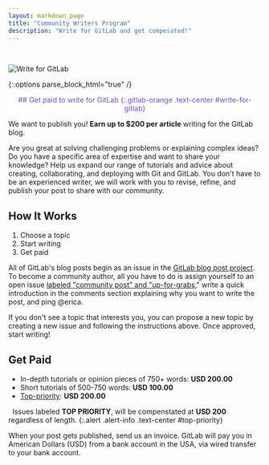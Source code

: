 ```yaml
---
layout: markdown_page
title: "Community Writers Program"
description: "Write for GitLab and get compesated!"
---
```


<br>

<!-- Open Graph data -->
<meta property="og:title" content="Get Paid to Write for GitLab" />
<meta property="og:url" content="https://about.gitlab.com/handbook/marketing/blog/community-writers/" />
<meta property="og:type" content="website" />
<meta property="og:description" content="Start today and earn up to $200 an article." />
<meta property="og:image" content="/images/community/community-writers-facebook-illustration.png" />

<!-- Twitter Card -->
<meta name="twitter:card" content="summary" />
<meta name="twitter:title" content="Get Paid to Write" />
<meta name="twitter:description" content="Start today and earn up to $200 an article." />
<meta name="twitter:url" content="https://about.gitlab.com/handbook/marketing/blog/community-writers/" />
<meta name="twitter:image" content="/images/community/community-writers-twitter-illustration.png/" />

![Write for GitLab](/images/community/computers-table-banner.jpg)

{::options parse_block_html="true" /}

<div class="alert alert-purple center">
## <i class="fa fa-gitlab fa-fw" style="color:rgb(107,79,187); font-size:.85em" aria-hidden="true"></i> Get paid to write for GitLab <i class="fa fa-gitlab fa-fw" style="color:rgb(107,79,187); font-size:.85em" aria-hidden="true"></i>
{:.gitlab-orange .text-center #write-for-gitlab}
</div>

We want to publish you! **Earn up to $200 per article** writing for the GitLab blog.

Are you great at solving challenging problems or explaining complex ideas? Do you
have a specific area of expertise and want to share your knowledge? Help us expand 
our range of tutorials and advice about creating, collaborating, and deploying with 
Git and GitLab.  You don't have to be an experienced writer, we will work with you
to revise, refine, and publish your post to share with our community. 

## How It Works

1. Choose a topic
2. Start writing
3. Get paid

All of GitLab's blog posts begin as an issue in the [GitLab blog post project][blog-project]. 
To become a community author, all you have to do is assign yourself to an open 
issue [labeled "community post" and "up-for-grabs][avail-posts]," write a quick introduction in 
the comments section explaining why you want to write the post, and ping @erica.

If you don't see a topic that interests you, you can propose a new topic by 
creating a new issue and following the instructions above. Once approved, start writing! 

## Get Paid

- In-depth tutorials or opinion pieces of 750+ words: **USD 200.00**
- Short tutorials of 500-750 words: **USD 100.00**
- [Top-priority](#top-priority): **USD 200.00**

<i class="fa fa-exclamation-triangle" aria-hidden="true" style="color: rgb(49, 112, 143);"></i>&nbsp;
Issues labeled **TOP PRIORITY**, will be compenstated at **USD 200** regardless of length.
{:.alert .alert-info .text-center #top-priority}

When your post gets published, send us an invoice. GitLab will pay you in 
American Dollars (USD) from a bank account in the USA, via wired transfer 
to your bank account. 

<!-- identifiers -->

[avail-posts]: https://gitlab.com/gitlab-com/blog-posts/issues?scope=all&state=opened&utf8=%E2%9C%93&label_name%5B%5D=Community+Posts&label_name%5B%5D=up-for-grabs
[blog-project]: https://gitlab.com/gitlab-com/blog-posts
[CI/CD/CD]: /2016/08/05/continuous-integration-delivery-and-deployment-with-gitlab/
[ConvDev]: /2016/09/13/gitlab-master-plan/#convdev
[GitLab Blog]: /handbook/marketing/blog/#publishing-process-for-community-writers
[our blog]: /blog/
[Pages group]: https://gitlab.com/groups/pages
[Technical Writing]: /handbook/marketing/developer-relations/technical-writing/#professional-writing-techniques
[topics-issues]: https://gitlab.com/gitlab-com/blog-posts/issues/

<!-- labels -->

[Community Posts]: https://gitlab.com/gitlab-com/blog-posts/issues?label_name%5B%5D=Community+Posts
[Up-for-grabs]: https://gitlab.com/gitlab-com/blog-posts/issues?label_name%5B%5D=up-for-grabs
[$100]: https://gitlab.com/gitlab-com/blog-posts/issues?label_name%5B%5D=%24+100
[$200]: https://gitlab.com/gitlab-com/blog-posts/issues?label_name%5B%5D=%24200
[TOP PRIORITY]: https://gitlab.com/gitlab-com/blog-posts/issues?label_name%5B%5D=TOP+PRIORITY

<style>
.center {
  text-align: center;
  display: block;
  margin-right: auto;
  margin-left: auto;
}
.alert-purple {
  color: rgb(107,79,187);
  background-color: #fff;
  border-color: rgba(107,79,187,.5);
}
.alert-purple h2 {
      margin-top: 15px;
}
</style>
